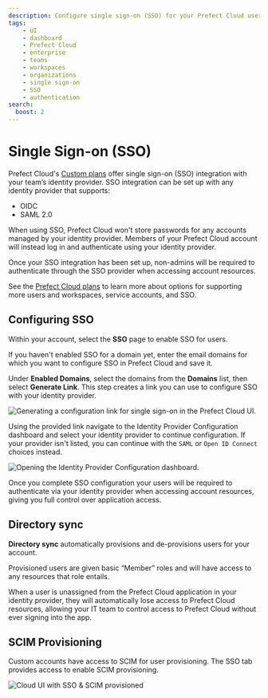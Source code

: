 ```yaml
---
description: Configure single sign-on (SSO) for your Prefect Cloud users.
tags:
    - UI
    - dashboard
    - Prefect Cloud
    - enterprise
    - teams
    - workspaces
    - organizations
    - single sign-on
    - SSO
    - authentication
search:
  boost: 2
---
```


# Single Sign-on (SSO) <span class="badge cloud"></span> </span> <span class="badge custom"></span>

Prefect Cloud's [Custom plans](https://www.prefect.io/pricing) offer single sign-on (SSO) integration with your team’s identity provider.
SSO integration can be set up with any identity provider that supports:

- OIDC
- SAML 2.0

When using SSO, Prefect Cloud won't store passwords for any accounts managed by your identity provider.
Members of your Prefect Cloud account will instead log in and authenticate using your identity provider.

Once your SSO integration has been set up, non-admins will be required to authenticate through the SSO provider when accessing account resources.

See the [Prefect Cloud plans](https://www.prefect.io/pricing) to learn more about options for supporting more users and workspaces, service accounts, and SSO.

## Configuring SSO

Within your account, select the **SSO** page to enable SSO for users.

If you haven't enabled SSO for a domain yet, enter the email domains for which you want to configure SSO in Prefect Cloud and save it.

Under **Enabled Domains**, select the domains from the **Domains** list, then select **Generate Link**. This step creates a link you can use to configure SSO with your identity provider.

![Generating a configuration link for single sign-on in the Prefect Cloud UI.](/img/ui/cloud-sso-provider.png)

Using the provided link navigate to the Identity Provider Configuration dashboard and select your identity provider to continue configuration. If your provider isn't listed, you can continue with the `SAML` or `Open ID Connect` choices instead.

![Opening the Identity Provider Configuration dashboard.](/img/ui/cloud-sso-dashboard.png)

Once you complete SSO configuration your users will be required to authenticate via your identity provider when accessing account resources, giving you full control over application access.

## Directory sync

**Directory sync** automatically provisions and de-provisions users for your account.

Provisioned users are given basic “Member” roles and will have access to any resources that role entails.

When a user is unassigned from the Prefect Cloud application in your identity provider, they will automatically lose access to Prefect Cloud resources, allowing your IT team to control access to Prefect Cloud without ever signing into the app.

## SCIM Provisioning

Custom accounts have access to SCIM for user provisioning.
The SSO tab provides access to enable SCIM provisioning.

![Cloud UI with SSO & SCIM provisioned](/img/ui/sso-scim-enabled.png)
